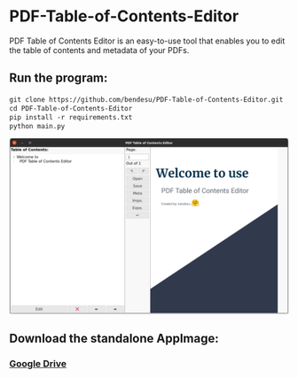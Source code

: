 # PDF-Table-of-Contents-Editor
PDF Table of Contents Editor is an easy-to-use tool that enables you to edit the table of contents and metadata of your PDFs.

## Run the program:
```
git clone https://github.com/bendesu/PDF-Table-of-Contents-Editor.git
cd PDF-Table-of-Contents-Editor
pip install -r requirements.txt
python main.py
```
![Screenshot](assets/Screenshot.png)

## Download the standalone AppImage:
### [Google Drive](https://drive.google.com/file/d/1_dqpLYrrk99gKb-XV7YOtlD8q3A6dyVk/view?usp=sharing)